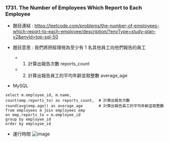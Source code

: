### 1731. The Number of Employees Which Report to Each Employee
* 題目連結 : https://leetcode.com/problems/the-number-of-employees-which-report-to-each-employee/description/?envType=study-plan-v2&envId=top-sql-50

* 題目意思 : 我們將把經理視為至少有 1 名其他員工向他們報告的員工
  * 1. 計算出報告次數  reports_count
  * 2. 計算出報告員工的平均年齡並取整數  average_age

* MySQL
```
select m.employee_id, m.name,
count(emp.reports_to) as reports_count,  # 計算出報告次數
round(avg(emp.age)) as average_age       # 計算出報告員工的平均年齡並取整數
from employees m join employees emp
on emp.reports_to = m.employee_id
group by employee_id
order by employee_id
```
* 運行時間
![image](https://github.com/Ricky7737/LeetCodeSQLPractise/assets/58324475/b97a792b-abcb-46d9-90ea-2467418c3f6e)
